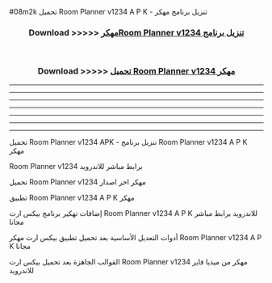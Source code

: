 #08m2k تحميل Room Planner v1234 A P K - تنزيل برنامج مهكر



<div align="center">
<h3>Download >>>>> <a href="https://runaway1.web.app/?sq=Room Planner v1234">مهكرRoom Planner v1234 تنزيل برنامج</a></h3><br>

<h3>Download >>>>> <a href="https://runaway1.web.app/?sq=Room Planner v1234">تحميل Room Planner v1234 مهكر</a></h3>
</div>


----------------------------------------------------------

----------------------------------------------------------

----------------------------------------------------------

----------------------------------------------------------

----------------------------------------------------------

----------------------------------------------------------

----------------------------------------------------------

تحميل Room Planner v1234 APK - تنزيل برنامج Room Planner v1234 A P K مهكر

Room Planner v1234 برابط مباشر للاندرويد

تحميل Room Planner v1234 مهكر اخر اصدار

تطبيق Room Planner v1234 A P K مهكر

إضافات تهكير برنامج بيكس ارت Room Planner v1234 A P K للاندرويد برابط مباشر مجانا

أدوات التعديل الأساسية بعد تحميل تطبيق بيكس ارت مهكر Room Planner v1234 A P K مجانا

القوالب الجاهزة بعد تحميل بيكس ارت Room Planner v1234 مهكر من ميديا فاير للاندرويد


